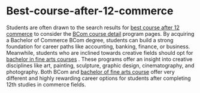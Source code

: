 # Best-course-after-12-commerce
Students are often drawn to the search results for [best course after 12 commerce][1] to consider the [BCom course detail][2] program pages. By acquiring a Bachelor of Commerce BCom degree, students can build a strong foundation for career paths like accounting, banking, finance, or business. Meanwhile, students who are inclined towards creative fields should opt for [bachelor in fine arts courses][3] . These programs offer an insight into creative disciplines like art, painting, sculpture, graphic design, cinematography, and photography. Both BCom and [bachelor of fine arts course][4] offer very different and highly rewarding career options for students after completing 12th studies in commerce fields.


  [1]: https://www.gyanarthimedia.com/coursepage/bcom
  [2]: https://www.gyanarthimedia.com/coursepage/bcom
  [3]: https://www.gyanarthimedia.com/coursepage/bachelor-of-fine-arts-bfa
  [4]: https://www.gyanarthimedia.com/coursepage/bachelor-of-fine-arts-bfa

